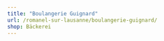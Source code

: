 ```yaml
---
title: "Boulangerie Guignard"
url: /romanel-sur-lausanne/boulangerie-guignard/
shop: Bäckerei
---
```

